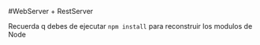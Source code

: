 #WebServer + RestServer

Recuerda q debes de ejecutar ```npm install``` para reconstruir los modulos de Node